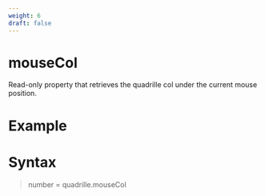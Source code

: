 ```yaml
---
weight: 6
draft: false
---
```


# mouseCol

Read-only property that retrieves the quadrille col under the current mouse position.

# Example

# Syntax

> number = quadrille.mouseCol